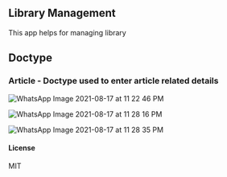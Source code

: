 
## Library Management

This app helps for managing library

## Doctype

### Article - Doctype used to enter article related details
![WhatsApp Image 2021-08-17 at 11 22 46 PM](https://user-images.githubusercontent.com/63584088/129776377-d193e659-3466-4b9a-9448-351398d3813d.jpeg)

![WhatsApp Image 2021-08-17 at 11 28 16 PM](https://user-images.githubusercontent.com/63584088/129777101-89acca15-2735-499f-8c55-6795a6dd9924.jpeg)

![WhatsApp Image 2021-08-17 at 11 28 35 PM](https://user-images.githubusercontent.com/63584088/129777112-ae427f93-2edf-4602-92db-8ac484694c4c.jpeg)

#### License
MIT
